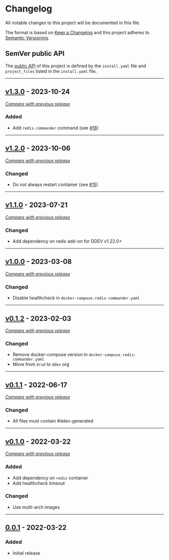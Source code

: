 # Changelog
All notable changes to this project will be documented in this file.

The format is based on [Keep a Changelog](https://keepachangelog.com/en/)
and this project adheres to [Semantic Versioning](https://semver.org/spec/v2.0.0.html).


## SemVer public API

The [public API](https://semver.org/spec/v2.0.0.html#spec-item-1) of this project is defined by the `install.yaml` file and `project_files` listed in the `install.yaml` file.

---

## [v1.3.0](https://github.com/ddev/ddev-redis-commander/releases/tag/v1.3.0) - 2023-10-24
[_Compare with previous release_](https://github.com/ddev/ddev-redis-commander/compare/v1.2.0...v1.3.0)


### Added

- Add `redis-commander` command (see [#18](https://github.com/ddev/ddev-redis-commander/pull/18))


---

## [v1.2.0](https://github.com/ddev/ddev-redis-commander/releases/tag/v1.2.0) - 2023-10-06
[_Compare with previous release_](https://github.com/ddev/ddev-redis-commander/compare/v1.1.0...v1.2.0)


### Changed

- Do not always restart container (see [#15](https://github.com/ddev/ddev-redis-commander/pull/15))


---


## [v1.1.0](https://github.com/ddev/ddev-redis-commander/releases/tag/v1.1.0) - 2023-07-21
[_Compare with previous release_](https://github.com/ddev/ddev-redis-commander/compare/v1.0.0...v1.1.0)


### Changed

- Add dependency on redis add-on for DDEV v1.22.0+


---


## [v1.0.0](https://github.com/ddev/ddev-redis-commander/releases/tag/v1.0.0) - 2023-03-08
[_Compare with previous release_](https://github.com/ddev/ddev-redis-commander/compare/v0.1.2...v1.0.0)


### Changed

- Disable healthcheck in `docker-compose.redis-commander.yaml`


---

## [v0.1.2](https://github.com/ddev/ddev-redis-commander/releases/tag/v0.1.2) - 2023-02-03
[_Compare with previous release_](https://github.com/ddev/ddev-redis-commander/compare/v0.1.1...v0.1.2)


### Changed

- Remove docker-compose version in `docker-compose.redis-commander.yaml`
- Move from `drud` to `ddev` org

---


## [v0.1.1](https://github.com/ddev/ddev-redis-commander/releases/tag/v0.1.1) - 2022-06-17
[_Compare with previous release_](https://github.com/ddev/ddev-redis-commander/compare/v0.1.0...v0.1.1)


### Changed

- All files must contain #ddev-generated

---

## [v0.1.0](https://github.com/ddev/ddev-redis-commander/releases/tag/v0.1.0) - 2022-03-22
[_Compare with previous release_](https://github.com/ddev/ddev-redis-commander/compare/0.0.1...v0.1.0)

### Added

- Add dependency on `redis` container
- Add healthcheck timeout

### Changed

- Use multi-arch images

---

## [0.0.1](https://github.com/ddev/ddev-redis-commander/releases/tag/0.0.1) - 2022-03-22

### Added
- Initial release
